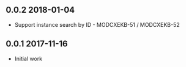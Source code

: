 ## 0.0.2 2018-01-04
 * Support instance search by ID - MODCXEKB-51 / MODCXEKB-52
 
## 0.0.1 2017-11-16
 * Initial work
